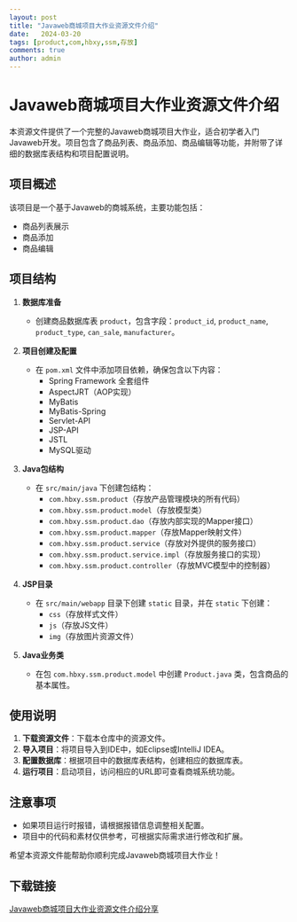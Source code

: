 ```yaml
---
layout: post
title: "Javaweb商城项目大作业资源文件介绍"
date:   2024-03-20
tags: [product,com,hbxy,ssm,存放]
comments: true
author: admin
---
```

# Javaweb商城项目大作业资源文件介绍

本资源文件提供了一个完整的Javaweb商城项目大作业，适合初学者入门Javaweb开发。项目包含了商品列表、商品添加、商品编辑等功能，并附带了详细的数据库表结构和项目配置说明。

## 项目概述

该项目是一个基于Javaweb的商城系统，主要功能包括：
- 商品列表展示
- 商品添加
- 商品编辑

## 项目结构

1. **数据库准备**
   - 创建商品数据库表 `product`，包含字段：`product_id`, `product_name`, `product_type`, `can_sale`, `manufacturer`。

2. **项目创建及配置**
   - 在 `pom.xml` 文件中添加项目依赖，确保包含以下内容：
     - Spring Framework 全套组件
     - AspectJRT（AOP实现）
     - MyBatis
     - MyBatis-Spring
     - Servlet-API
     - JSP-API
     - JSTL
     - MySQL驱动

3. **Java包结构**
   - 在 `src/main/java` 下创建包结构：
     - `com.hbxy.ssm.product`（存放产品管理模块的所有代码）
     - `com.hbxy.ssm.product.model`（存放模型类）
     - `com.hbxy.ssm.product.dao`（存放内部实现的Mapper接口）
     - `com.hbxy.ssm.product.mapper`（存放Mapper映射文件）
     - `com.hbxy.ssm.product.service`（存放对外提供的服务接口）
     - `com.hbxy.ssm.product.service.impl`（存放服务接口的实现）
     - `com.hbxy.ssm.product.controller`（存放MVC模型中的控制器）

4. **JSP目录**
   - 在 `src/main/webapp` 目录下创建 `static` 目录，并在 `static` 下创建：
     - `css`（存放样式文件）
     - `js`（存放JS文件）
     - `img`（存放图片资源文件）

5. **Java业务类**
   - 在包 `com.hbxy.ssm.product.model` 中创建 `Product.java` 类，包含商品的基本属性。

## 使用说明

1. **下载资源文件**：下载本仓库中的资源文件。
2. **导入项目**：将项目导入到IDE中，如Eclipse或IntelliJ IDEA。
3. **配置数据库**：根据项目中的数据库表结构，创建相应的数据库表。
4. **运行项目**：启动项目，访问相应的URL即可查看商城系统功能。

## 注意事项

- 如果项目运行时报错，请根据报错信息调整相关配置。
- 项目中的代码和素材仅供参考，可根据实际需求进行修改和扩展。

希望本资源文件能帮助你顺利完成Javaweb商城项目大作业！

## 下载链接

[Javaweb商城项目大作业资源文件介绍分享](https://pan.quark.cn/s/bbe4b2ccf141)